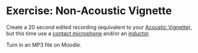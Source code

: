 # Exercise: Non-Acoustic Vignette

Create a 20 second edited recording (equivalent to your [Acoustic Vignette](acoustic_vignette.md)), but this time use a [contact microphone](../workshops/contact_mic/contact_mic.md) and/or an [inductor](../workshops/inductor/inductor/md).

Turn in an MP3 file on Moodle.



